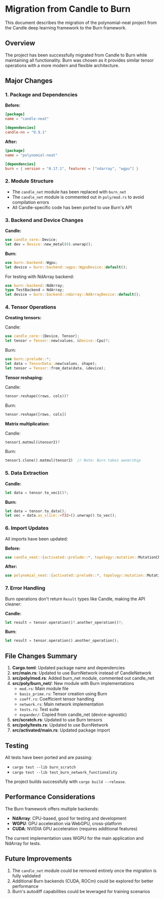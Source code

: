 # Migration from Candle to Burn

This document describes the migration of the polynomial-neat project from the Candle deep learning framework to the Burn framework.

## Overview

The project has been successfully migrated from Candle to Burn while maintaining all functionality. Burn was chosen as it provides similar tensor operations with a more modern and flexible architecture.

## Major Changes

### 1. Package and Dependencies

**Before:**
```toml
[package]
name = "candle-neat"

[dependencies]
candle-nn = "0.9.1"
```

**After:**
```toml
[package]
name = "polynomial-neat"

[dependencies]
burn = { version = "0.17.1", features = ["ndarray", "wgpu"] }
```

### 2. Module Structure

- The `candle_net` module has been replaced with `burn_net`
- The `candle_net` module is commented out in `poly/mod.rs` to avoid compilation errors
- All Candle-specific code has been ported to use Burn's API

### 3. Backend and Device Changes

**Candle:**
```rust
use candle_core::Device;
let dev = Device::new_metal(0).unwrap();
```

**Burn:**
```rust
use burn::backend::Wgpu;
let device = burn::backend::wgpu::WgpuDevice::default();
```

For testing with NdArray backend:
```rust
use burn::backend::NdArray;
type TestBackend = NdArray;
let device = burn::backend::ndarray::NdArrayDevice::default();
```

### 4. Tensor Operations

**Creating tensors:**

Candle:
```rust
use candle_core::{Device, Tensor};
let tensor = Tensor::new(values, &Device::Cpu)?;
```

Burn:
```rust
use burn::prelude::*;
let data = TensorData::new(values, shape);
let tensor = Tensor::from_data(data, &device);
```

**Tensor reshaping:**

Candle:
```rust
tensor.reshape((rows, cols))?
```

Burn:
```rust
tensor.reshape([rows, cols])
```

**Matrix multiplication:**

Candle:
```rust
tensor1.matmul(&tensor2)?
```

Burn:
```rust
tensor1.clone().matmul(tensor2)  // Note: Burn takes ownership
```

### 5. Data Extraction

**Candle:**
```rust
let data = tensor.to_vec1()?;
```

**Burn:**
```rust
let data = tensor.to_data();
let vec = data.as_slice::<f32>().unwrap().to_vec();
```

### 6. Import Updates

All imports have been updated:

**Before:**
```rust
use candle_neat::{activated::prelude::*, topology::mutation::MutationChances};
```

**After:**
```rust
use polynomial_neat::{activated::prelude::*, topology::mutation::MutationChances};
```

### 7. Error Handling

Burn operations don't return `Result` types like Candle, making the API cleaner:

**Candle:**
```rust
let result = tensor.operation()?.another_operation()?;
```

**Burn:**
```rust
let result = tensor.operation().another_operation();
```

## File Changes Summary

1. **Cargo.toml**: Updated package name and dependencies
2. **src/main.rs**: Updated to use BurnNetwork instead of CandleNetwork
3. **src/poly/mod.rs**: Added burn_net module, commented out candle_net
4. **src/poly/burn_net/**: New module with Burn implementations
   - `mod.rs`: Main module file
   - `basis_prime.rs`: Tensor creation using Burn
   - `coeff.rs`: Coefficient tensor handling
   - `network.rs`: Main network implementation
   - `tests.rs`: Test suite
   - `expander/`: Copied from candle_net (device-agnostic)
5. **src/scratch.rs**: Updated to use Burn tensors
6. **src/poly/tests.rs**: Updated to use BurnNetwork
7. **src/activated/main.rs**: Updated package import

## Testing

All tests have been ported and are passing:
- `cargo test --lib burn_scratch`
- `cargo test --lib test_burn_network_functionality`

The project builds successfully with `cargo build --release`.

## Performance Considerations

The Burn framework offers multiple backends:
- **NdArray**: CPU-based, good for testing and development
- **WGPU**: GPU acceleration via WebGPU, cross-platform
- **CUDA**: NVIDIA GPU acceleration (requires additional features)

The current implementation uses WGPU for the main application and NdArray for tests.

## Future Improvements

1. The `candle_net` module could be removed entirely once the migration is fully validated
2. Additional Burn backends (CUDA, ROCm) could be explored for better performance
3. Burn's autodiff capabilities could be leveraged for training scenarios
